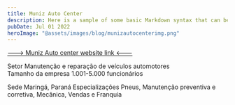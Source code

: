 ```yaml
---
title: Muniz Auto Center
description: Here is a sample of some basic Markdown syntax that can be used when writing Markdown content in Astro.
pubDate: Jul 01 2022
heroImage: "@assets/images/blog/munizautocenterimg.png"
---
```


[---> Muniz Auto center website link <---](https://guarulhos.munizautocenter.com.br/)

Setor
Manutenção e reparação de veículos automotores <br>
Tamanho da empresa
1.001-5.000 funcionários <br>

Sede
Maringá, Paraná
Especializações
Pneus, Manutenção preventiva e corretiva, Mecânica, Vendas e Franquia